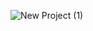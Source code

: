![New Project (1)](https://user-images.githubusercontent.com/107117774/224489580-808e74cb-8112-4140-947a-2b666f202e4c.png)
